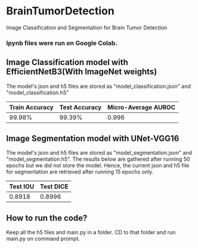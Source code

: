 # BrainTumorDetection
Image Classification and Segmentation for Brain Tumor Detection

### Ipynb files were run on Google Colab.

## Image Classification model with EfficientNetB3(With ImageNet weights)
The model's json and h5 files are stored as "model_classification.json" and "model_classification.h5"

 Train Accuracy  | Test Accuracy | Micro-Average AUROC| 
| ------------- | ------------- | ------------- |
| 99.98%  | 99.39%  | 0.996




## Image Segmentation model with UNet-VGG16
The model's json and h5 files are stored as "model_segmentation.json" and "model_segmentation.h5".
The results below are gathered after running 50 epochs but we did not store the model. Hence, the current json and h5 file for segmentation are retrieved after running 15 epochs only.

Test IOU  | Test DICE | 
| ------------- | ------------- | 
| 0.8918  | 0.8996  |

## How to run the code?
Keep all the h5 files and main.py in a folder. CD to that folder and run main.py on command prompt. 
